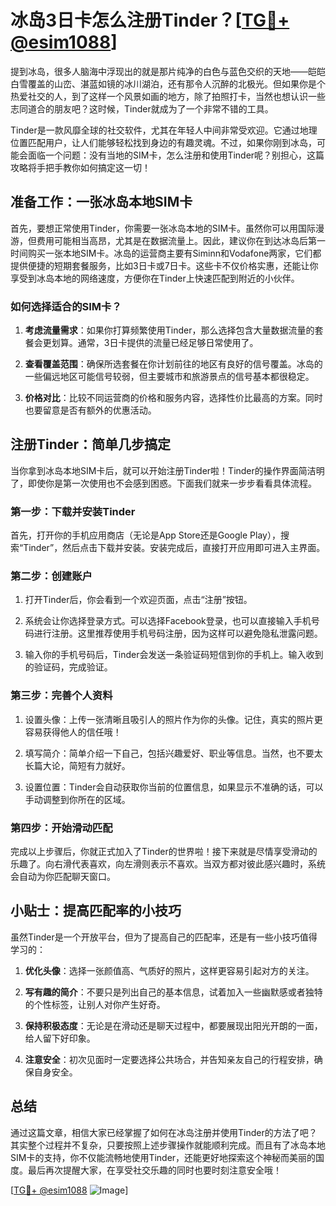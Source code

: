 # 冰岛3日卡怎么注册Tinder？[[TG💪+ @esim1088](https://t.me/s/esim1088)]

提到冰岛，很多人脑海中浮现出的就是那片纯净的白色与蓝色交织的天地——皑皑白雪覆盖的山峦、湛蓝如镜的冰川湖泊，还有那令人沉醉的北极光。但如果你是个热爱社交的人，到了这样一个风景如画的地方，除了拍照打卡，当然也想认识一些志同道合的朋友吧？这时候，Tinder就成为了一个非常不错的工具。

Tinder是一款风靡全球的社交软件，尤其在年轻人中间非常受欢迎。它通过地理位置匹配用户，让人们能够轻松找到身边的有趣灵魂。不过，如果你刚到冰岛，可能会面临一个问题：没有当地的SIM卡，怎么注册和使用Tinder呢？别担心，这篇攻略将手把手教你如何搞定这一切！

## 准备工作：一张冰岛本地SIM卡

首先，要想正常使用Tinder，你需要一张冰岛本地的SIM卡。虽然你可以用国际漫游，但费用可能相当高昂，尤其是在数据流量上。因此，建议你在到达冰岛后第一时间购买一张本地SIM卡。冰岛的运营商主要有Siminn和Vodafone两家，它们都提供便捷的短期套餐服务，比如3日卡或7日卡。这些卡不仅价格实惠，还能让你享受到冰岛本地的网络速度，方便你在Tinder上快速匹配到附近的小伙伴。

### 如何选择适合的SIM卡？

1. **考虑流量需求**：如果你打算频繁使用Tinder，那么选择包含大量数据流量的套餐会更划算。通常，3日卡提供的流量已经足够日常使用了。
   
2. **查看覆盖范围**：确保所选套餐在你计划前往的地区有良好的信号覆盖。冰岛的一些偏远地区可能信号较弱，但主要城市和旅游景点的信号基本都很稳定。

3. **价格对比**：比较不同运营商的价格和服务内容，选择性价比最高的方案。同时也要留意是否有额外的优惠活动。

## 注册Tinder：简单几步搞定

当你拿到冰岛本地SIM卡后，就可以开始注册Tinder啦！Tinder的操作界面简洁明了，即使你是第一次使用也不会感到困惑。下面我们就来一步步看看具体流程。

### 第一步：下载并安装Tinder

首先，打开你的手机应用商店（无论是App Store还是Google Play），搜索“Tinder”，然后点击下载并安装。安装完成后，直接打开应用即可进入主界面。

### 第二步：创建账户

1. 打开Tinder后，你会看到一个欢迎页面，点击“注册”按钮。
   
2. 系统会让你选择登录方式。可以选择Facebook登录，也可以直接输入手机号码进行注册。这里推荐使用手机号码注册，因为这样可以避免隐私泄露问题。

3. 输入你的手机号码后，Tinder会发送一条验证码短信到你的手机上。输入收到的验证码，完成验证。

### 第三步：完善个人资料

1. 设置头像：上传一张清晰且吸引人的照片作为你的头像。记住，真实的照片更容易获得他人的信任哦！

2. 填写简介：简单介绍一下自己，包括兴趣爱好、职业等信息。当然，也不要太长篇大论，简短有力就好。

3. 设置位置：Tinder会自动获取你当前的位置信息，如果显示不准确的话，可以手动调整到你所在的区域。

### 第四步：开始滑动匹配

完成以上步骤后，你就正式加入了Tinder的世界啦！接下来就是尽情享受滑动的乐趣了。向右滑代表喜欢，向左滑则表示不喜欢。当双方都对彼此感兴趣时，系统会自动为你匹配聊天窗口。

## 小贴士：提高匹配率的小技巧

虽然Tinder是一个开放平台，但为了提高自己的匹配率，还是有一些小技巧值得学习的：

1. **优化头像**：选择一张颜值高、气质好的照片，这样更容易引起对方的关注。

2. **写有趣的简介**：不要只是列出自己的基本信息，试着加入一些幽默感或者独特的个性标签，让别人对你产生好奇。

3. **保持积极态度**：无论是在滑动还是聊天过程中，都要展现出阳光开朗的一面，给人留下好印象。

4. **注意安全**：初次见面时一定要选择公共场合，并告知亲友自己的行程安排，确保自身安全。

## 总结

通过这篇文章，相信大家已经掌握了如何在冰岛注册并使用Tinder的方法了吧？其实整个过程并不复杂，只要按照上述步骤操作就能顺利完成。而且有了冰岛本地SIM卡的支持，你不仅能流畅地使用Tinder，还能更好地探索这个神秘而美丽的国度。最后再次提醒大家，在享受社交乐趣的同时也要时刻注意安全哦！

[[TG💪+ @esim1088](https://t.me/s/esim1088) ![Image](https://i.postimg.cc/4NQfJmqS/Snipaste-2025-05-13-00-14-12.png)]